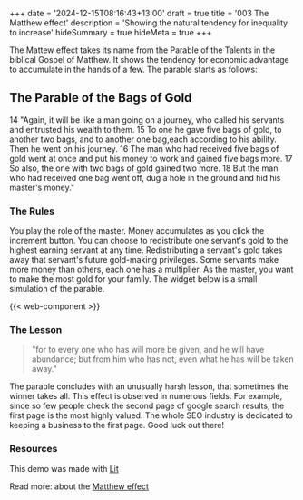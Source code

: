 +++
date = '2024-12-15T08:16:43+13:00'
draft = true
title = '003 The Matthew effect'
description = 'Showing the natural tendency for inequality to increase'
hideSummary = true
hideMeta = true
+++

The Mattew effect takes its name from the Parable of the Talents in the biblical Gospel of Matthew. It shows the tendency for economic advantage to accumulate in the hands of a few. The parable starts as follows:

## The Parable of the Bags of Gold
14 "Again, it will be like a man going on a journey, who called his servants and entrusted his wealth to them. 15 To one he gave five bags of gold, to another two bags, and to another one bag,each according to his ability. Then he went on his journey. 16 The man who had received five bags of gold went at once and put his money to work and gained five bags more. 17 So also, the one with two bags of gold gained two more. 18 But the man who had received one bag went off, dug a hole in the ground and hid his master's money."

### The Rules

You play the role of the master. Money accumulates as you click the increment button. You can choose to redistribute one servant's gold to the highest earning servant at any time. Redistributing a servant's gold takes away that servant's future gold-making privileges. Some servants make more money than others, each one has a multiplier. As the master, you want to make the most gold for your family. The widget below is a small simulation of the parable.

{{< web-component >}}

### The Lesson
> "for to every one who has will more be given, and he will have abundance; but from him who has not, even what he has will be taken away."

The parable concludes with an unusually harsh lesson, that sometimes the winner takes all. This effect is observed in numerous fields. For example, since so few people check the second page of google search results, the first page is the most highly valued. The whole SEO industry is dedicated to keeping a business to the first page. Good luck out there!

### Resources
This demo was made with [Lit](https://lit.dev)

Read more: about the [Matthew effect](https://en.wikipedia.org/wiki/Matthew_effect)